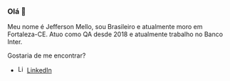 ### Olá 👋

Meu nome é Jefferson Mello, sou Brasileiro e atualmente moro em Fortaleza-CE. Atuo como QA desde 2018 e atualmente trabalho no Banco Inter. 

Gostaria de me encontrar?

<ul>
  <li>
    <img src="https://user-images.githubusercontent.com/3603793/87078013-6b09a380-c1fa-11ea-9ca0-6789b1cafb1c.png" width="16" alt="Linkedin"> 
    <a href="https://www.linkedin.com/in/jeffersonmelo8/" target="_blank" title="My LinkedIn">LinkedIn</a>
  </li>
</ul>
